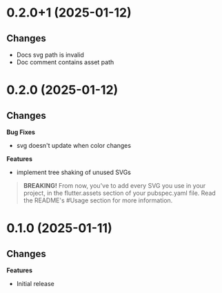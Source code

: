 # 0.2.0+1 (2025-01-12)

## Changes

- Docs svg path is invalid
- Doc comment contains asset path

# 0.2.0 (2025-01-12)

## Changes

**Bug Fixes**

- svg doesn't update when color changes

**Features**

- implement tree shaking of unused SVGs
> **BREAKING!**
> From now, you've to add every SVG you use in your project, in the flutter.assets section of your pubspec.yaml file.
> Read the README's #Usage section for more information.

# 0.1.0 (2025-01-11)

## Changes

**Features**

- Initial release
